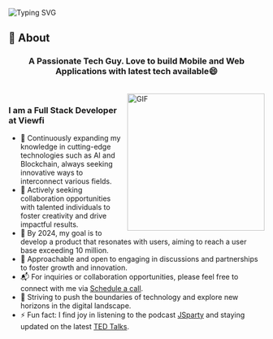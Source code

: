 ![Typing SVG](https://readme-typing-svg.herokuapp.com?font=Architects+Daughter&color=000000&size=30&lines=Hey!+It's+Thomas!+👋;I'm+a+Full+Stack+Developer;I'm+a+Shopify+Developer;;I'm+a+Smart+Contract+Developer)
<!-- <h1 align="center">Hi 👋, I'm Thomas</h1> -->

## 🧐 About

<h3 align="center">A Passionate Tech Guy. 
Love to build Mobile and Web Applications with latest tech available😄
</h3>

<br>

<img align="right" margin-top="20px" height="270px" alt="GIF" src="https://cdn.dribbble.com/users/1059583/screenshots/4171367/coding-freak.gif" />

### I am a Full Stack Developer at Viewfi
- 🌱 Continuously expanding my knowledge in cutting-edge technologies such as AI and Blockchain, always seeking innovative ways to interconnect various fields.
- 👯 Actively seeking collaboration opportunities with talented individuals to foster creativity and drive impactful results.
- 🥅 By 2024, my goal is to develop a product that resonates with users, aiming to reach a user base exceeding 10 million.
- 💬 Approachable and open to engaging in discussions and partnerships to foster growth and innovation.
- 📬 For inquiries or collaboration opportunities, please feel free to connect with me via [Schedule a call](https://calendly.com/talk30mins-thomas/30min).
- 🧗 Striving to push the boundaries of technology and explore new horizons in the digital landscape.
- ⚡ Fun fact: I find joy in listening to the podcast [JSparty](https://changelog.com/jsparty) and staying updated on the latest [TED Talks](https://www.ted.com/).
<!-- ### Blogs posts -->
<!-- BLOG-POST-LIST:START -->
<!-- BLOG-POST-LIST:END -->
</br>




